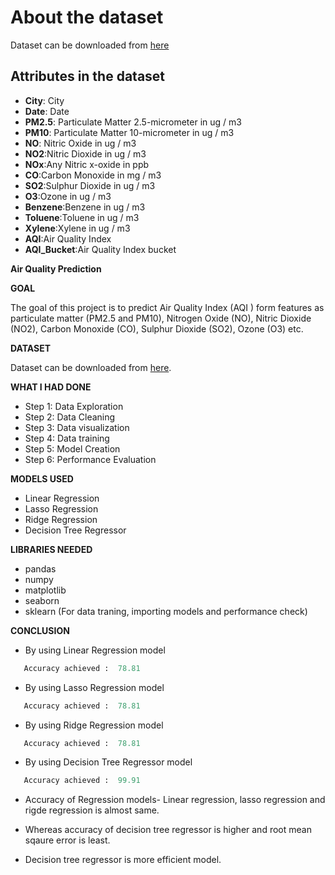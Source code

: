 
# About the dataset
Dataset can be downloaded from [here](https://www.kaggle.com/rohanrao/air-quality-data-in-india)

## Attributes in the dataset
- **City**: City
- **Date**: Date
- **PM2.5**: Particulate Matter 2.5-micrometer in ug / m3
- **PM10**: Particulate Matter 10-micrometer in ug / m3
- **NO**: Nitric Oxide in ug / m3
- **NO2**:Nitric Dioxide in ug / m3
- **NOx**:Any Nitric x-oxide in ppb
- **CO**:Carbon Monoxide in mg / m3
- **SO2**:Sulphur Dioxide in ug / m3
- **O3**:Ozone in ug / m3
- **Benzene**:Benzene in ug / m3
- **Toluene**:Toluene in ug / m3
- **Xylene**:Xylene in ug / m3
- **AQI**:Air Quality Index
- **AQI_Bucket**:Air Quality Index bucket




**Air Quality Prediction**

**GOAL**

The goal of this project is to predict Air Quality Index (AQI ) form features as particulate matter (PM2.5 and PM10), Nitrogen Oxide (NO), Nitric Dioxide (NO2), Carbon Monoxide (CO), Sulphur Dioxide (SO2), Ozone (O3) etc.

**DATASET**

Dataset can be downloaded from [here](https://www.kaggle.com/rohanrao/air-quality-data-in-india).

**WHAT I HAD DONE**
- Step 1: Data Exploration
- Step 2: Data Cleaning
- Step 3: Data visualization
- Step 4: Data training
- Step 5: Model Creation
- Step 6: Performance Evaluation


**MODELS USED**
-  Linear Regression
-  Lasso Regression
-  Ridge Regression
-  Decision Tree Regressor



**LIBRARIES NEEDED**
- pandas
- numpy
- matplotlib
- seaborn
- sklearn (For data traning, importing models and performance check)


**CONCLUSION**
- By using Linear Regression model 
 ```python
    Accuracy achieved :  78.81
 ``` 
 - By using Lasso Regression model 
 ```python
    Accuracy achieved :  78.81
 ``` 
 - By using Ridge Regression model 
 ```python
    Accuracy achieved :  78.81
 ``` 
 - By using Decision Tree Regressor model 
 ```python
    Accuracy achieved :  99.91
 ``` 
* Accuracy of Regression models- Linear regression, lasso regression and rigde regression is almost same. 

* Whereas accuracy of decision tree regressor is higher and root mean sqaure error is least.

* Decision tree regressor is more efficient model.
